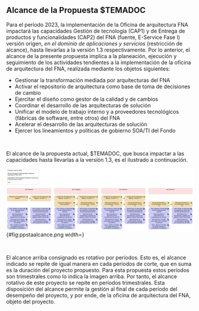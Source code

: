 ## Alcance de la Propuesta $TEMADOC
Para el período 2023, la implementación de la Oficina de arquitectura FNA impactará las capacidades Gestión de tecnología (CAP1) y de Entrega de productos y funcionalidades (CAP2) del FNA (fuente, E-Service Fase I) versión origen, _en el dominio de aplicaciones y servicios_ (restricción de alcance), hasta llevarlas a la versión 1.3 respectivamente. Por lo anterior, el alcance de la presente propuesta implica a la planeación, ejecución y seguimiento de los actividades tendientes a la implementación de la oficina de arquitectura del FNA, realizada mediante los objetos siguientes:

- Gestionar la transformación mediada por arquitecturas del FNA
- Activar el repositorio de arquitectura como base de toma de decisiones de cambio
- Ejercitar el diseño como gestor de la calidad y de cambios
- Coordinar el desarrollo de las arquitecturas de solución
- Unificar el modelo de trabajo interno y a proveedores tecnológicos (fábricas de software, entre otros) del FNA
- Acelerar el desarrollo de las arquitecturas de solución​
- Ejercer los lineamientos y políticas de gobierno​ SOA/TI del Fondo

<br>

El alcance de la propuesta actual, $TEMADOC, que busca impactar a las capacidades hasta llevarlas a la versión 1.3, es el ilustrado a continuación.

![Vista de evolución de capacidades, versión 1.3, dentro del alcance del proyecto de implementación de la oficina de arquitectura, E-Service, Fase III, 2023.)](images/ppstaalcance.png){#fig:ppstaalcance.png width=}

<br>

El alcance arriba consignado es rotativo por períodos. Esto es, el alcance indicado se repite de igual manera en cada períodos de corte, que en suma es la duración del proyecto propuesto. Para esta propuesta estos períodos son trimestrales como lo indica la imagen arriba. Por tanto, el alcance rotativo de este proyecto se repite en períodos trimestrales. Esta disposición del alcance permite la gestión al final de cada período del desempeño del proyecto, y por ende, de la oficina de arquitectura del FNA, objeto del proyecto.

<br>
